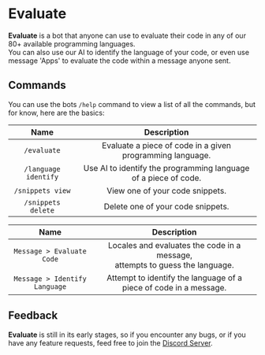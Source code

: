 # Evaluate

**Evaluate** is a bot that anyone can use to evaluate their code in any of our 80+ available programming languages.<br />
You can also use our AI to identify the language of your code, or even use message 'Apps' to evaluate the code within a message anyone sent.

## Commands

You can use the bots `/help` command to view a list of all the commands, but for know, here are the basics:

|         Name         |                           Description                           |
| :------------------: | :-------------------------------------------------------------: |
|     `/evaluate`      |    Evaluate a piece of code in a given programming language.    |
| `/language identify` | Use AI to identify the programming language of a piece of code. |
|   `/snippets view`   |                 View one of your code snippets.                 |
|  `/snippets delete`  |                Delete one of your code snippets.                |

|             Name              |                                    Description                                    |
| :---------------------------: | :-------------------------------------------------------------------------------: |
|   `Message > Evaluate Code`   | Locales and evaluates the code in a message,<br />attempts to guess the language. |
| `Message > Identify Language` |         Attempt to identify the language of a piece of code in a message.         |

## Feedback

**Evaluate** is still in its early stages, so if you encounter any bugs, or if you have any feature requests, feed free to join the [Discord Server](https://discord.gg/vZQbMhwsKY).

